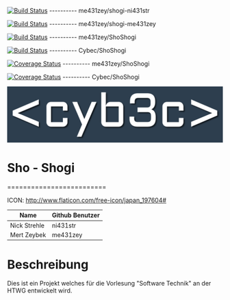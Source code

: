 [![Build Status](https://travis-ci.org/me431zey/ShoShogi.svg?branch=shogi-ni431str)](https://travis-ci.org/me431zey/ShoShogi) ---------- me431zey/shogi-ni431str

[![Build Status](https://travis-ci.org/me431zey/ShoShogi.svg?branch=shogi-me431zey)](https://travis-ci.org/me431zey/ShoShogi) ---------- me431zey/shogi-me431zey

[![Build Status](https://travis-ci.org/me431zey/ShoShogi.svg?branch=master)](https://travis-ci.org/me431zey/ShoShogi) ---------- me431zey/ShoShogi

[![Build Status](https://travis-ci.org/Cybec/ShoShogi.svg?branch=master)](https://travis-ci.org/Cybec/ShoShogi) ---------- Cybec/ShoShogi


[![Coverage Status](https://coveralls.io/repos/github/me431zey/ShoShogi/badge.svg?branch=shogi)](https://coveralls.io/github/me431zey/ShoShogi?branch=shogi) ---------- me431zey/ShoShogi

[![Coverage Status](https://coveralls.io/repos/github/Cybec/ShoShogi/badge.svg)](https://coveralls.io/github/Cybec/ShoShogi) ---------- Cybec/ShoShogi


![GitHub Logo](./cybec.png) 
# Sho - Shogi
=========================

ICON: http://www.flaticon.com/free-icon/japan_197604#



Name         | Github Benutzer
--- | ---
Nick Strehle | ni431str
Mert Zeybek | me431zey



Beschreibung
=========================
Dies ist ein Projekt welches für die Vorlesung "Software Technik" an der HTWG entwickelt wird.
